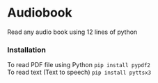 # Audiobook
Read any audio book using 12 lines of python

### Installation
To read PDF file using Python 
` pip install pypdf2 
`
<br/>To read text (Text to speech) 
` pip install pyttsx3
`
